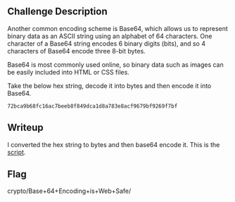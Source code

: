 ## Challenge Description
Another common encoding scheme is Base64, which allows us to represent binary data as an ASCII string using an alphabet of 64 characters. One character of a Base64 string encodes 6 binary digits (bits), and so 4 characters of Base64 encode three 8-bit bytes.

Base64 is most commonly used online, so binary data such as images can be easily included into HTML or CSS files.

Take the below hex string, decode it into bytes and then encode it into Base64.

`72bca9b68fc16ac7beeb8f849dca1d8a783e8acf9679bf9269f7bf`

## Writeup
I converted the hex string to bytes and then base64 encode it. This is the [script](Base64.py).

## Flag
crypto/Base+64+Encoding+is+Web+Safe/
